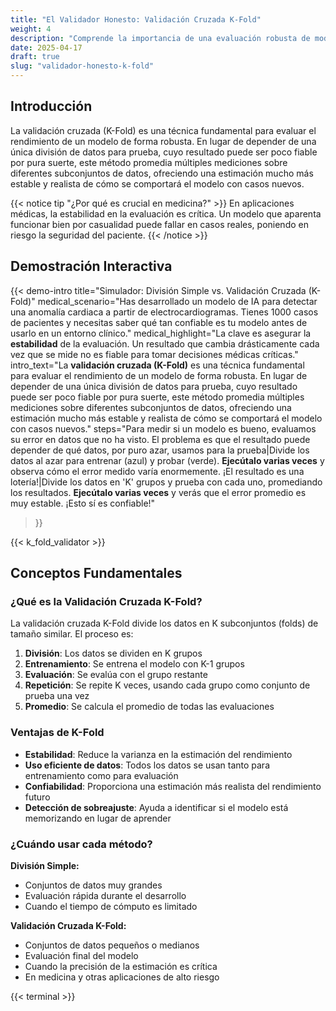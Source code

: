 ```yaml
---
title: "El Validador Honesto: Validación Cruzada K-Fold"
weight: 4
description: "Comprende la importancia de una evaluación robusta de modelos y cómo la validación cruzada proporciona estimaciones más confiables que las divisiones simples de datos."
date: 2025-04-17
draft: true
slug: "validador-honesto-k-fold"
---
```


## Introducción

La validación cruzada (K-Fold) es una técnica fundamental para evaluar el rendimiento de un modelo de forma robusta. En lugar de depender de una única división de datos para prueba, cuyo resultado puede ser poco fiable por pura suerte, este método promedia múltiples mediciones sobre diferentes subconjuntos de datos, ofreciendo una estimación mucho más estable y realista de cómo se comportará el modelo con casos nuevos.

{{< notice tip "¿Por qué es crucial en medicina?" >}}
En aplicaciones médicas, la estabilidad en la evaluación es crítica. Un modelo que aparenta funcionar bien por casualidad puede fallar en casos reales, poniendo en riesgo la seguridad del paciente.
{{< /notice >}}

## Demostración Interactiva


{{< demo-intro 
    title="Simulador: División Simple vs. Validación Cruzada (K-Fold)"
    medical_scenario="Has desarrollado un modelo de IA para detectar una anomalía cardiaca a partir de electrocardiogramas. Tienes 1000 casos de pacientes y necesitas saber qué tan confiable es tu modelo antes de usarlo en un entorno clínico."
    medical_highlight="La clave es asegurar la **estabilidad** de la evaluación. Un resultado que cambia drásticamente cada vez que se mide no es fiable para tomar decisiones médicas críticas."
    intro_text="La **validación cruzada (K-Fold)** es una técnica fundamental para evaluar el rendimiento de un modelo de forma robusta. En lugar de depender de una única división de datos para prueba, cuyo resultado puede ser poco fiable por pura suerte, este método promedia múltiples mediciones sobre diferentes subconjuntos de datos, ofreciendo una estimación mucho más estable y realista de cómo se comportará el modelo con casos nuevos."
    steps="Para medir si un modelo es bueno, evaluamos su error en datos que no ha visto. El problema es que el resultado puede depender de qué datos, por puro azar, usamos para la prueba|Divide los datos al azar para entrenar (azul) y probar (verde). **Ejecútalo varias veces** y observa cómo el error medido varía enormemente. ¡El resultado es una lotería!|Divide los datos en 'K' grupos y prueba con cada uno, promediando los resultados. **Ejecútalo varias veces** y verás que el error promedio es muy estable. ¡Esto sí es confiable!"
>}}

{{< k_fold_validator >}}

## Conceptos Fundamentales

### ¿Qué es la Validación Cruzada K-Fold?

La validación cruzada K-Fold divide los datos en K subconjuntos (folds) de tamaño similar. El proceso es:

1. **División**: Los datos se dividen en K grupos
2. **Entrenamiento**: Se entrena el modelo con K-1 grupos
3. **Evaluación**: Se evalúa con el grupo restante
4. **Repetición**: Se repite K veces, usando cada grupo como conjunto de prueba una vez
5. **Promedio**: Se calcula el promedio de todas las evaluaciones

### Ventajas de K-Fold

- **Estabilidad**: Reduce la varianza en la estimación del rendimiento
- **Uso eficiente de datos**: Todos los datos se usan tanto para entrenamiento como para evaluación
- **Confiabilidad**: Proporciona una estimación más realista del rendimiento futuro
- **Detección de sobreajuste**: Ayuda a identificar si el modelo está memorizando en lugar de aprender

### ¿Cuándo usar cada método?

**División Simple:**
- Conjuntos de datos muy grandes
- Evaluación rápida durante el desarrollo
- Cuando el tiempo de cómputo es limitado

**Validación Cruzada K-Fold:**
- Conjuntos de datos pequeños o medianos
- Evaluación final del modelo
- Cuando la precisión de la estimación es crítica
- En medicina y otras aplicaciones de alto riesgo

{{< terminal >}}
